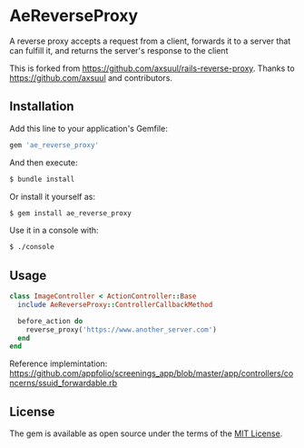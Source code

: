 # AeReverseProxy

A reverse proxy accepts a request from a client, forwards it to a server that can fulfill it, and returns the server's response to the client

This is forked from https://github.com/axsuul/rails-reverse-proxy. Thanks to https://github.com/axsuul and contributors.

## Installation

Add this line to your application's Gemfile:

```ruby
gem 'ae_reverse_proxy'
```

And then execute:

```bash
$ bundle install
```

Or install it yourself as:

```bash
$ gem install ae_reverse_proxy
```

Use it in a console with:

```bash
$ ./console
```

## Usage

```ruby
class ImageController < ActionController::Base
  include AeReverseProxy::ControllerCallbackMethod

  before_action do
    reverse_proxy('https://www.another_server.com')
  end
end
```

Reference implemintation: https://github.com/appfolio/screenings_app/blob/master/app/controllers/concerns/ssuid_forwardable.rb

## License

The gem is available as open source under the terms of the [MIT License](https://opensource.org/licenses/MIT).
